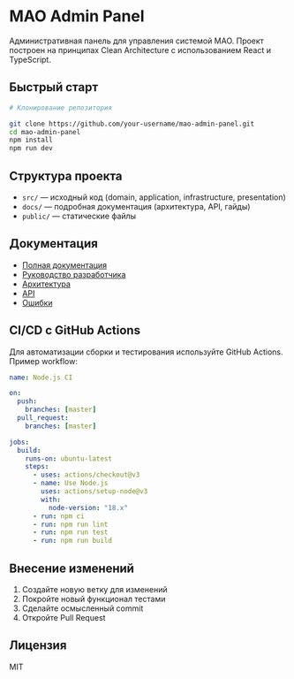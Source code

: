 # MAO Admin Panel

Административная панель для управления системой MAO. Проект построен на принципах Clean Architecture с использованием React и TypeScript.

## Быстрый старт

```bash
# Клонирование репозитория

git clone https://github.com/your-username/mao-admin-panel.git
cd mao-admin-panel
npm install
npm run dev
```

## Структура проекта

- `src/` — исходный код (domain, application, infrastructure, presentation)
- `docs/` — подробная документация (архитектура, API, гайды)
- `public/` — статические файлы

## Документация

- [Полная документация](docs/FULL_DOCUMENTATION.md)
- [Руководство разработчика](docs/development-guide.md)
- [Архитектура](docs/ARCHITECTURE.md)
- [API](docs/API.md)
- [Ошибки](docs/errors.md)

## CI/CD с GitHub Actions

Для автоматизации сборки и тестирования используйте GitHub Actions. Пример workflow:

```yaml
name: Node.js CI

on:
  push:
    branches: [master]
  pull_request:
    branches: [master]

jobs:
  build:
    runs-on: ubuntu-latest
    steps:
      - uses: actions/checkout@v3
      - name: Use Node.js
        uses: actions/setup-node@v3
        with:
          node-version: "18.x"
      - run: npm ci
      - run: npm run lint
      - run: npm run test
      - run: npm run build
```

## Внесение изменений

1. Создайте новую ветку для изменений
2. Покройте новый функционал тестами
3. Сделайте осмысленный commit
4. Откройте Pull Request

## Лицензия

MIT
